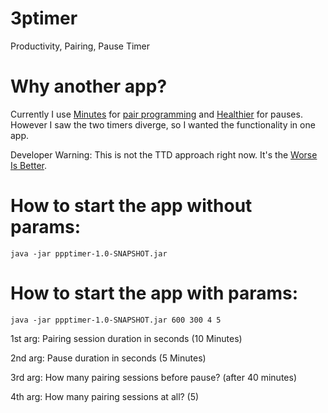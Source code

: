 # 3ptimer
Productivity, Pairing, Pause Timer

# Why another app?
Currently I use [Minutes](https://www.google.de/url?sa=t&rct=j&q=&esrc=s&source=web&cd=1&cad=rja&uact=8&ved=0CC8QFjAA&url=https%3A%2F%2Fitunes.apple.com%2Fde%2Fapp%2Fminutes-app%2Fid547097299%3Fmt%3D8&ei=aJb5VI2wO4HFUqzSg-gP&usg=AFQjCNFUUNyOvGt40vwcSw-BfFT5PJCGvg&sig2=gx5SMZHuVkPxJWJ6C-cewg&bvm=bv.87611401,d.d24) for [pair programming](http://en.wikipedia.org/wiki/Pair_programming) and [Healthier](https://www.google.de/url?sa=t&rct=j&q=&esrc=s&source=web&cd=2&cad=rja&uact=8&ved=0CDsQFjAB&url=https%3A%2F%2Fitunes.apple.com%2Fde%2Fapp%2Fhealthier-break-reminder%2Fid534953542%3Fmt%3D12&ei=p5b5VM-YD8PuUujlgPAO&usg=AFQjCNFRACtHJcOmztAI8DheIjxsg34kLw&sig2=025VF9HgUHGYdV2Cqseo6g&bvm=bv.87611401,d.d24) for pauses.
However I saw the two timers diverge, so I wanted the functionality in one app.

Developer Warning: This is not the TTD approach right now. It's the [Worse Is Better](http://en.wikipedia.org/wiki/Worse_is_better).

# How to start the app without params:

```
java -jar ppptimer-1.0-SNAPSHOT.jar
```

# How to start the app with params:

```
java -jar ppptimer-1.0-SNAPSHOT.jar 600 300 4 5
```

1st arg: Pairing session duration in seconds (10 Minutes)

2nd arg: Pause duration in seconds (5 Minutes)

3rd arg: How many pairing sessions before pause? (after 40 minutes)

4th arg: How many pairing sessions at all? (5)
